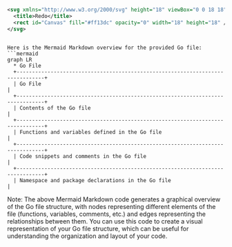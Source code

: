 ```svg

<svg xmlns="http://www.w3.org/2000/svg" height="18" viewBox="0 0 18 18" width="18">
  <title>Redo</title>
  <rect id="Canvas" fill="#ff13dc" opacity="0" width="18" height="18" /><path class="a" d="M2.6685,6.271A5.19551,5.19551,0,0,1,6.1645,5H12.5V2.4a.4.4,0,0,1,.4-.4.39352.39352,0,0,1,.2635.1l3.762,3.7225a.25.25,0,0,1,0,.35L13.166,9.9a.39352.39352,0,0,1-.2635.1.4.4,0,0,1-.4-.4V7H6.0615A3.06949,3.06949,0,0,0,2.95,9.9a2.9445,2.9445,0,0,0,2.78274,3.09783Q5.86626,13.005,6,13H9.5a.5.5,0,0,1,.5.5v1a.5.5,0,0,1-.5.5H6.237a5.16751,5.16751,0,0,1-5.213-4.5065A4.97349,4.97349,0,0,1,2.6685,6.271Z" />
</svg>

```

```mermaid

Here is the Mermaid Markdown overview for the provided Go file:
```mermaid
graph LR
  * Go File
  +-------------------------------------------------------------------------------+
  | Go File                                                                  |
  +-------------------------------------------------------------------------------+
  | Contents of the Go file                                                    |
  +-------------------------------------------------------------------------------+
  | Functions and variables defined in the Go file                            |
  +-------------------------------------------------------------------------------+
  | Code snippets and comments in the Go file                                      |
  +-------------------------------------------------------------------------------+
  | Namespace and package declarations in the Go file                          |

```
Note: The above Mermaid Markdown code generates a graphical overview of the Go file structure, with nodes representing different elements of the file (functions, variables, comments, etc.) and edges representing the relationships between them. You can use this code to create a visual representation of your Go file structure, which can be useful for understanding the organization and layout of your code.

```
